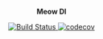 <p align="center">
    <b>Meow DI</b>
</p>

<p align="center">
<a href="https://travis-ci.com/github/aachurin/meow.di">
    <img src="https://travis-ci.org/aachurin/meow.di.svg?branch=master" alt="Build Status">
</a>
<a href="https://codecov.io/gh/aachurin/meow.di">
    <img src="https://codecov.io/gh/aachurin/meow.di/branch/master/graph/badge.svg" alt="codecov">
</a>
<!--a href="https://pypi.python.org/pypi/meow.di">
    <img src="https://badge.fury.io/py/meow.di.svg" alt="Package version">
</a-->
</p>
